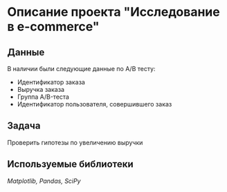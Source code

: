 # Описание проекта "Исследование в e-commerce"

## Данные
В наличии были следующие данные по А/В тесту:
- Идентификатор заказа 
- Выручка заказа 
- Группа A/B-теста
- Идентификатор пользователя, совершившего заказ


## Задача
Проверить гипотезы по увеличению выручки

## Используемые библиотеки
*Matplotlib, Pandas, SciPy*

